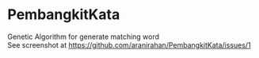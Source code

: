 # PembangkitKata
Genetic Algorithm for generate matching word</br>
See screenshot at https://github.com/aranirahan/PembangkitKata/issues/1
